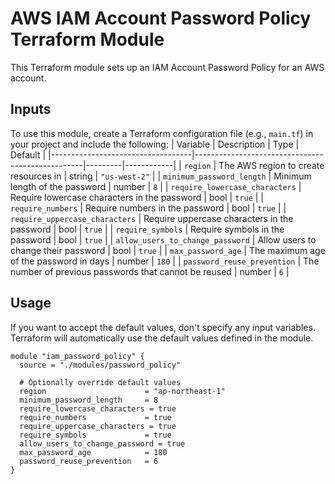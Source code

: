 # AWS IAM Account Password Policy Terraform Module

This Terraform module sets up an IAM Account Password Policy for an AWS account.

## Inputs

To use this module, create a Terraform configuration file (e.g., `main.tf`) in your project and include the following:
| Variable                          | Description                                      | Type    | Default    |
|-----------------------------------|--------------------------------------------------|---------|------------|
| `region`                          | The AWS region to create resources in            | string  | `"us-west-2"` |
| `minimum_password_length`         | Minimum length of the password                   | number  | `8`        |
| `require_lowercase_characters`    | Require lowercase characters in the password     | bool    | `true`     |
| `require_numbers`                 | Require numbers in the password                  | bool    | `true`     |
| `require_uppercase_characters`    | Require uppercase characters in the password     | bool    | `true`     |
| `require_symbols`                 | Require symbols in the password                  | bool    | `true`     |
| `allow_users_to_change_password`  | Allow users to change their password             | bool    | `true`     |
| `max_password_age`                | The maximum age of the password in days          | number  | `180`      |
| `password_reuse_prevention`       | The number of previous passwords that cannot be reused | number  | `6`       |


## Usage
If you want to accept the default values, don't specify any input variables. Terraform will automatically use the default values defined in the module.

```hcl
module "iam_password_policy" {
  source = "./modules/password_policy"

  # Optionally override default values
  region                      = "ap-northeast-1"
  minimum_password_length     = 8
  require_lowercase_characters = true
  require_numbers             = true
  require_uppercase_characters = true
  require_symbols             = true
  allow_users_to_change_password = true
  max_password_age            = 180
  password_reuse_prevention   = 6
}